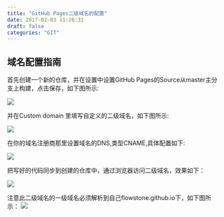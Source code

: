 ```yaml
---
title: "GitHub Pages二级域名的配置"
date: 2017-02-03 11:26:31
draft: false
categories: "GIT"
---
```


## 域名配置指南
首先创建一个新的仓库，并在设置中设置GitHub Pages的Source从master主分支上构建，点击保存，如下图所示:

![](https://ueyao.github.io/image-hosting/blog/2017/sp170202_220301.png)

并在Custom domain 里填写自定义的二级域名，如下图所示:

![](https://ueyao.github.io/image-hosting/blog/2017/sp170202_220346.png)

在你的域名注册商那里设置域名的DNS,类型CNAME,具体配置如下:

![](https://ueyao.github.io/image-hosting/blog/2017/sp170202_220021.png)

把写好的代码同步到创建的仓库中，通过浏览器访问二级域名，效果如下：

![](https://ueyao.github.io/image-hosting/blog/2017/sp170202_220444.png)

注意此二级域名的一级域名必须解析到自己flowstone.github.io下，如下图所示：
![](https://ueyao.github.io/image-hosting/blog/2017/sp170202_220120.png)


